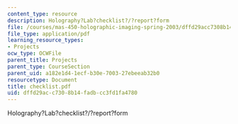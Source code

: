 ```yaml
---
content_type: resource
description: Holography?Lab?checklist?/?report?form
file: /courses/mas-450-holographic-imaging-spring-2003/dffd29acc7308b14fadbcc3fd1fa4780_checklist.pdf
file_type: application/pdf
learning_resource_types:
- Projects
ocw_type: OCWFile
parent_title: Projects
parent_type: CourseSection
parent_uid: a182e1d4-1ecf-b30e-7003-27ebeeab32b0
resourcetype: Document
title: checklist.pdf
uid: dffd29ac-c730-8b14-fadb-cc3fd1fa4780
---
```

Holography?Lab?checklist?/?report?form

